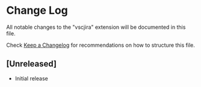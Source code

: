 # Change Log
All notable changes to the "vscjira" extension will be documented in this file.

Check [Keep a Changelog](http://keepachangelog.com/) for recommendations on how to structure this file.

## [Unreleased]
- Initial release